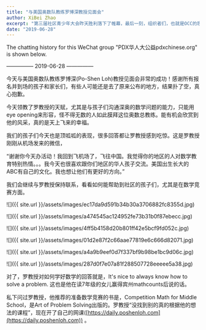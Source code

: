 ```yaml
---
title: "与美国奥数队教练罗博深教授见面会"
author: XiBei Zhao
excerpt: "第三届社区青少年大会昨天胜利落下了帷幕，最后一刻，组织者们，也就是OCC的理事们禁不住相互击掌祝贺，What a blast! 整个会场并没有出现“惊心动魄”的时刻，更没有“波澜壮阔”的场面，但是所有来宾的演讲，他们给现场孩子们传达的信息，释放出来的正能量，无不感染者与会的每一个人，包括家长们。回顾近两个月的筹备，新任OCC理事的王准勤为大会的每一个细节都做了大量的工作，在所有理事们的积极配合之下，我们可以说大会再次超出了预期的效果。"
date: "2019-06-28"
---
```

The chatting history for this WeChat group "PDX华人大公益pdxchinese.org" is shown below.

—————  2019-06-28  —————

今天与美国奥数队教练罗博深(Po-Shen Loh)教授见面会非常的成功！感谢所有报名并到场的孩子和家长们，有些人可能还是去了原来公布的地方，结果扑了空，真心抱歉。

今天领教了罗教授的天赋，尤其是与孩子们沟通深奥的数学问题的能力，只能用eye opening来形容，怪不得无数的人如此膜拜这位奥数总教练。能有机会欣赏到他的风采，真的是天上飞来的幸福。

我们的孩子们今天也是顶呱呱的表现，很多回答都让罗教授感到吃惊。这是罗教授刚刚从机场发来的微信，

“谢谢你今天办活动！我回到飞机场了，飞往中国。我觉得你的地区的人对数学教育特别热情。。。我今天也很喜欢跟你们地区的华人孩子交流。美国出生长大的ABC有自己的文化。我也想让他们有更好的方向。”

我们会继续与罗教授保持联系，看看如何能帮助到社区的孩子们，尤其是在数学竞赛方面。

![]({{ site.url }}/assets/images/ec17da9d591b34b30a3706882fc8355d.jpg)

![]({{ site.url }}/assets/images/a474545ac124952fe73b31b0f87ebecc.jpg)

![]({{ site.url }}/assets/images/4ff5b4158d20b801ff42e5bcf9fd052c.jpg)

![]({{ site.url }}/assets/images/01d2e87f2c66aae77819e6c666d82071.jpg)

![]({{ site.url }}/assets/images/a4a9b9eef0d7f337bf9b98be1bc9d06c.jpg)

![]({{ site.url }}/assets/images/287d0f7e07a81f288507728eeeee5a38.jpg)

对了，罗教授对如何学好数学的回答就是，It's nice to always know how to solve a problem. 这也是他在读7年级的女儿赢得宾州mathcounts后说的话。

私下问过罗教授，他推荐的准备数学竞赛的书是，Competition Math for Middle School，是Art of Problem Solving出版的。罗教授“没找到别的真的根据他的想法的课程”，现在开了自己的网课([https://daily.poshenloh.com](https://daily.poshenloh.com)) 。
